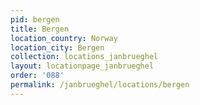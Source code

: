 ```yaml
---
pid: bergen
title: Bergen
location_country: Norway
location_city: Bergen
collection: locations_janbrueghel
layout: locationpage_janbrueghel
order: '088'
permalink: /janbrueghel/locations/bergen
---
```

